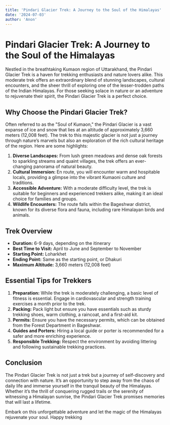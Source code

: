 ```yaml
---
title: 'Pindari Glacier Trek: A Journey to the Soul of the Himalayas'
date: '2024-07-03'
author: 'Anon'
---
```


# Pindari Glacier Trek: A Journey to the Soul of the Himalayas

Nestled in the breathtaking Kumaon region of Uttarakhand, the Pindari
Glacier Trek is a haven for trekking enthusiasts and nature lovers
alike. This moderate trek offers an extraordinary blend of stunning
landscapes, cultural encounters, and the sheer thrill of exploring one
of the lesser-trodden paths of the Indian Himalayas. For those seeking
solace in nature or an adventure to rejuvenate their spirit, the Pindari
Glacier Trek is a perfect choice.

## Why Choose the Pindari Glacier Trek?

Often referred to as the "Soul of Kumaon," the Pindari Glacier is a vast
expanse of ice and snow that lies at an altitude of approximately 3,660
meters (12,008 feet). The trek to this majestic glacier is not just a
journey through nature’s marvels but also an exploration of the rich
cultural heritage of the region. Here are some highlights:

1.  **Diverse Landscapes:** From lush green meadows and dense oak
    forests to sparkling streams and quaint villages, the trek offers an
    ever-changing panorama of natural beauty.
2.  **Cultural Immersion:** En route, you will encounter warm and
    hospitable locals, providing a glimpse into the vibrant Kumaoni
    culture and traditions.
3.  **Accessible Adventure:** With a moderate difficulty level, the trek
    is suitable for beginners and experienced trekkers alike, making it
    an ideal choice for families and groups.
4.  **Wildlife Encounters:** The route falls within the Bageshwar
    district, known for its diverse flora and fauna, including rare
    Himalayan birds and animals.

## Trek Overview

- **Duration:** 6-9 days, depending on the itinerary
- **Best Time to Visit:** April to June and September to November
- **Starting Point:** Loharkhet
- **Ending Point:** Same as the starting point, or Dhakuri
- **Maximum Altitude:** 3,660 meters (12,008 feet)

## Essential Tips for Trekkers

1.  **Preparation:** While the trek is moderately challenging, a basic
    level of fitness is essential. Engage in cardiovascular and strength
    training exercises a month prior to the trek.
2.  **Packing:** Pack light but ensure you have essentials such as
    sturdy trekking shoes, warm clothing, a raincoat, and a first-aid
    kit.
3.  **Permits:** Ensure you have the necessary permits, which can be
    obtained from the Forest Department in Bageshwar.
4.  **Guides and Porters:** Hiring a local guide or porter is
    recommended for a safer and more enriching experience.
5.  **Responsible Trekking:** Respect the environment by avoiding
    littering and following sustainable trekking practices.

## Conclusion

The Pindari Glacier Trek is not just a trek but a journey of
self-discovery and connection with nature. It’s an opportunity to step
away from the chaos of daily life and immerse yourself in the tranquil
beauty of the Himalayas. Whether it’s the thrill of conquering rugged
trails or the serenity of witnessing a Himalayan sunrise, the Pindari
Glacier Trek promises memories that will last a lifetime.

Embark on this unforgettable adventure and let the magic of the
Himalayas rejuvenate your soul. Happy trekking
